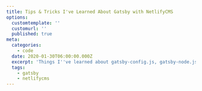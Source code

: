 ```yaml
---
title: Tips & Tricks I've Learned About Gatsby with NetlifyCMS
options:
  customtemplate: ''
  customurl: ''
  published: true
meta:
  categories:
    - code
  date: 2020-01-30T06:00:00.000Z
  excerpt: 'Things I''ve learned about gatsby-config.js, gatsby-node.js, and NetlifyCMS'
  tags:
    - gatsby
    - netlifycms
---
```


<!-- For a number of reasons, some for money and some for fun, I've scaffolded out more than half a dozen new Gatsby sites in the past year. There have been a few weird "hacks" and escape hatches I've liked to leave myself every time and I thought those might be fun to share. 
Since Gatsby is already a React-based metaframework, it makes sense to me to do as much work in javascript as possible. This is a nice fit with NetlifyCMS since it also doe a lot behind the scenes with javascript, and its editor is also built using React components.

I compiled this non-comprehensive list of some quick-but-powerful tips and tricks might be helpful for anyone setting up a new Gatsby site managed with NetlifyCMS, or even anyone trying to augment an existing project. 

## Design stuff

### gatsby-plugin-layout

Gatsby v1 had the idea of "layouts", which were high level components that automatically wrapped each page. This feature was changed in Gatsby v2, but their offical docs explain the new situation pretty well. 

> In the original implementation, the layout component was wrapped around the outside of the page component. This meant that the layout component could manage things like transitions and persistent state without any special workarounds, because it never rerendered. In version 2, the layout component is no longer special, and it’s included in every page that wants to display it. This means that it does rerender on every route change.

I like being able to do page transitions and other things that required my header and footer not to rerender.﻿ This component wraps every page and I've found that it's also a good place to put other global things like styles or some context providers. I have a feeling this is using Gatsby's [`wrapPageElement` Browser API](https://www.gatsbyjs.org/docs/browser-apis/#wrapPageElement) behind the scenes, but I think it is a little bit easier to configure via plugin.

### gatsby-plugin-react-helmet

[`gatsby-plugin-react-helmet`](https://www.gatsbyjs.org/packages/gatsby-plugin-react-helmet/) is a default Gatsby plugin that comes with every new Gatsby starter site. The starter site uses the plugin to pass metadata from pages up and into the `<head>` of the site, but it actually comes with a lot of other features. The layout wrapping method I outlined above can make it kind of difficult to pass data upwards, but if you dig into the [documentation of the base package](https://github.com/nfl/react-helmet#reference-guide) there's actually a way to add attributes to the `<body>` tag of the page. I've used this in a few instances to add high level classnames to the top of the page and then used my [favorite scss feature](https://css-tricks.com/the-sass-ampersand/#article-header-id-5) to add page specific overrides.

```javascript
// layout.jsx

const Layout = props => {
  return (
    <Header className="header"/>
      {props.children}
    <Footer className="footer"/>
  )
}

// homepage.jsx

const Homepage = props => {
  return (
    <>
      <Helmet>
        <body className="homepage" />
      </Helmet>
      <Content {...props} />
    </>
  )
}

// header.scss

.header {
  background: maroon;
  color: white;
  
  .homepage & {
    background: white;
    color: grey;
  }
}
```

By adding a class high up on the chain any components can have page specific styles. This is a good way to reuse components but still be able to have a complex grid layout on a homepage or hide a header on a custom 404 page.

## Content Stuff

### gatsby-plugin-mdx

For anyone not familiar with MDX, I think the [plugin docs](https://www.gatsbyjs.org/packages/gatsby-plugin-mdx/) explain it is best - 

> MDX is markdown for the component era. It lets you write JSX embedded inside markdown.

Anyone using Gatsby is already somewhat familiar with React, so the ability to render React components inside markdown feels like a natural next step. The part that I want to highlight is the ability to pass a `components` object to the `MDXProvider` and have it *automagically* replace markdown elements with React components.

```javascript
import Header from './special-header'
import Image from './special-image'

const Markdown = props => (
  <MDXProvider components={{
    h2: Header,
    img: Image
  }}>
    <MDXRenderer>
      {props.post}
    </MDXRenderer>
  </MDXProvider>
)
```

This setup lets you build tools similar to[ gatsby-remark-autolink-headers](https://www.gatsbyjs.org/packages/gatsby-remark-autolink-headers/) or custom images with any built in optimization features. You have the power of a custom React component anywhere, and you only have to configure it in one place.

### gatsby-node.js

Gatsby has a pretty robust node API exposed in their `gatsby-node` file. Anyone who has build a blog and programatically made pages from markdown files has dug into this file. [This tutorial section](https://www.gatsbyjs.org/tutorial/part-seven/) walks through how to generate pages for say, a blog, from data by creating a slug for each .md file and then resolving a template to render. I like to take this a step further and give myself some nice defaults with the ability to override them in frontmatter.

```javascript
if (node.internal.type === 'Mdx' && !node.fileAbsolutePath.includes('content/pages/')) {
  const directory = node.fileAbsolutePath.match(/([^/]+)\/[^/]+$/)[1]
  let url
  let template

  if (node.frontmatter.options.customUrl) {
    url = slugify(node.frontmatter.options.customUrl)
  } else {
    url = slugify(node.frontmatter.title)
  }

  const slug = `${directory}/${url}`

  if (node.frontmatter.options.customTemplate) {
    template = node.frontmatter.options.customTemplate
  } else {
    template = directory
  }

  // create appropriate createNodeField() calls down here...
}
```

With this setup anything in the `blog` directory gets the default template of `blog.js`. I have a similar default that will build a url from the directory name and post title - `blog/post-title`. If I want to override that I can give any post a custom url with something maybe shorter or more readable.

## CMS Stuff

### CMS Manual Initialization

While technically in beta, NetlifyCMS supports [manual javascript initialization](https://www.netlifycms.org/docs/beta-features/#manual-initialization) instead of using a `config.yaml` file. This makes a lot of sense to use with Gatsby since the entire ecosystem is already javascript based. Besides not having to deal with yaml indention this also adds the full power of javascript to the configuration file. That means you can break up configurations into different partials and compose them in your `config` object.

```javascript
// common-fields.js

export const commonFields = [
  {
    name: 'title',
    label: 'Title',
    widget: 'string'
  },
  {
    name: 'date',
    label: 'Date',
    widget: 'date'
  }
]

---

// blog.js

import commonFields from './common-fields'

export const blog = {
  label: 'Blog',
  name: 'blog',
  fields: [
    ...commonFields,
    {
      name: 'body',
      label: 'Body',
      widget: 'markdown'
    }
  ]
}

---

// cms.js

import blog from './blog'

CMS.init({
  config: {
    ... 
    collections: [
      blog
    ]
  }
})
```

This is nice because I *personally* don't care for yaml, but it makes common things like title and date abstractable and able to be reused in any collection.

### Extending Default Editor Widgets

Editor Widgets are editor components that appear under the + in the body while editing a post. The default comes with Image and Code blocks, and there are [pretty good docs](https://www.netlifycms.org/docs/custom-widgets/#registereditorcomponent) on the NetlifyCMS site about how to create custom editor widgets. The example shows how to build a YouTube embed, but what happens if you pass the name of an existing widget to the `id` field? Well, it overwrites it of course! Obviously its easy to break default functionality with this, but I have had a lot of luck overriding the default Image widget to add a few extra options.

<img src="/cms_image_editor_widget_example.png" alt="example of my custom image editor widget" data-caption="" data-align="full" data-small="false" />

It's **very** easy to break the editor by trying to query something that isn't there, so be careful with that regex and make sure it accounts for *not* matching anything. It's even possible to pass a custom React component into the `toPreview` value and customize how the image looks in the preview pane. This pairs super well with the MDX component I outlined above. Just [dump out the props in the `toBlock` value](https://github.com/ryanfiller/portfolio-gatsby-v2/blob/master/src/cms/editor/image.js#L63) and have the [MDX component grab them on the front end](https://github.com/ryanfiller/portfolio-gatsby-v2/blob/master/src/components/markdown/image.js#L8) and it's possible to make highly configurable React widgets that a user can easily edit.

## Final Thoughts

Gatsby is a powerful tool, and adding the NetlifyCMS can make it easy enough to edit content that the combination can even power sites where clients needs to log in and make changes. These were just a few tricks I've learned over the past few years of working on my personal blog, hopefully they're helpful to others as well. For examples on everything I mentioned, check out the [repo](https://github.com/ryanfiller/portfolio-gatsby-v2) of this site, and feel free to [reach out](https://twitter.com/ryanfiller_) with any questions! -->

